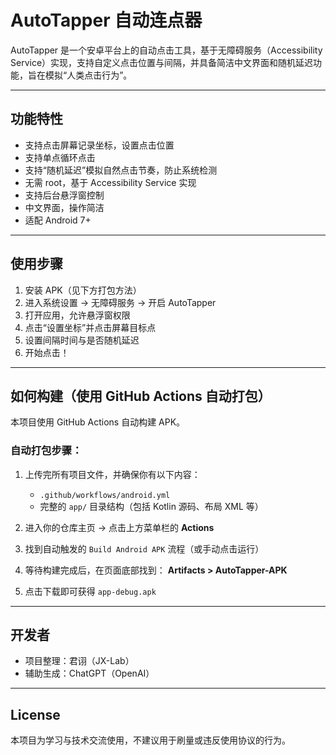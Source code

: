 # AutoTapper 自动连点器

AutoTapper 是一个安卓平台上的自动点击工具，基于无障碍服务（Accessibility Service）实现，支持自定义点击位置与间隔，并具备简洁中文界面和随机延迟功能，旨在模拟“人类点击行为”。

---

## 功能特性

- 支持点击屏幕记录坐标，设置点击位置
- 支持单点循环点击
- 支持“随机延迟”模拟自然点击节奏，防止系统检测
- 无需 root，基于 Accessibility Service 实现
- 支持后台悬浮窗控制
- 中文界面，操作简洁
- 适配 Android 7+

---

## 使用步骤

1. 安装 APK（见下方打包方法）
2. 进入系统设置 → 无障碍服务 → 开启 AutoTapper
3. 打开应用，允许悬浮窗权限
4. 点击“设置坐标”并点击屏幕目标点
5. 设置间隔时间与是否随机延迟
6. 开始点击！

---

## 如何构建（使用 GitHub Actions 自动打包）

本项目使用 GitHub Actions 自动构建 APK。

### 自动打包步骤：

1. 上传完所有项目文件，并确保你有以下内容：
   - `.github/workflows/android.yml`
   - 完整的 `app/` 目录结构（包括 Kotlin 源码、布局 XML 等）

2. 进入你的仓库主页 → 点击上方菜单栏的 **Actions**

3. 找到自动触发的 `Build Android APK` 流程（或手动点击运行）

4. 等待构建完成后，在页面底部找到：
   **Artifacts > AutoTapper-APK**

5. 点击下载即可获得 `app-debug.apk`

---

## 开发者

- 项目整理：君诩（JX-Lab）
- 辅助生成：ChatGPT（OpenAI）

---

## License

本项目为学习与技术交流使用，不建议用于刷量或违反使用协议的行为。
